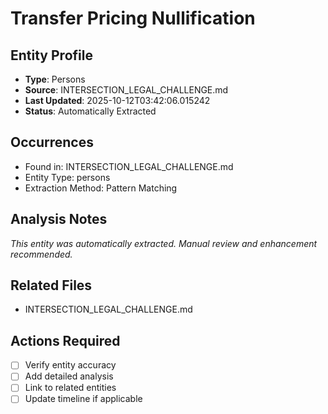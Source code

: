 # Transfer Pricing Nullification

## Entity Profile
- **Type**: Persons
- **Source**: INTERSECTION_LEGAL_CHALLENGE.md
- **Last Updated**: 2025-10-12T03:42:06.015242
- **Status**: Automatically Extracted

## Occurrences
- Found in: INTERSECTION_LEGAL_CHALLENGE.md
- Entity Type: persons
- Extraction Method: Pattern Matching

## Analysis Notes
*This entity was automatically extracted. Manual review and enhancement recommended.*

## Related Files
- INTERSECTION_LEGAL_CHALLENGE.md

## Actions Required
- [ ] Verify entity accuracy
- [ ] Add detailed analysis
- [ ] Link to related entities
- [ ] Update timeline if applicable
